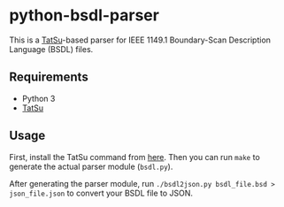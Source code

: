 # python-bsdl-parser

This is a [TatSu][TatSu]-based parser for IEEE 1149.1 Boundary-Scan Description
Language (BSDL) files.

## Requirements

* Python 3
* [TatSu][TatSu]

## Usage

First, install the TatSu command from [here][TatSu]. Then you can run `make` to
generate the actual parser module (`bsdl.py`).

After generating the parser module, run
`./bsdl2json.py bsdl_file.bsd > json_file.json` to convert your BSDL file to
JSON.


[TatSu]: https://pypi.python.org/pypi/tatsu
